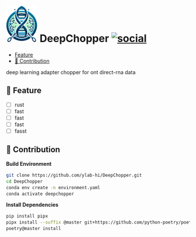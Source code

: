 # <img src="./documentation/logo.webp" alt="logo" height=100> **DeepChopper** [![social](https://img.shields.io/github/stars/ylab-hi/DeepChopper?style=social)](https://github.com/ylab-hi/DeepChopper/stargazers)

<!--toc:start-->

- [Feature](#feature)
- [🤜 Contribution](#%F0%9F%A4%9C-contribution)

<!--toc:end-->

deep learning adapter chopper for ont direct-rna data

## 🚀 Feature

- [ ] rust
- [ ] fast
- [ ] fast
- [ ] fast
- [ ] fasst

## 🤜 Contribution

**Build Environment**

```bash
git clone https://github.com/ylab-hi/DeepChopper.git
cd DeepChopper
conda env create -n environment.yaml
conda activate deepchopper
```

**Install Dependencies**

```bash
pip install pipx
pipx install --suffix @master git+https://github.com/python-poetry/poetry.git@master
poetry@master install
```
